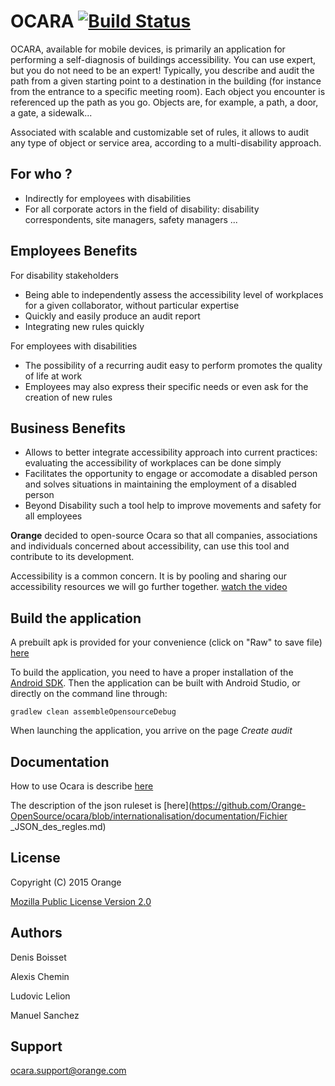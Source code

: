 # OCARA [![Build Status](https://travis-ci.org/Orange-OpenSource/ocara.svg?branch=internationalisation)](https://travis-ci.org/Orange-OpenSource/ocara)

OCARA, available for mobile devices, is primarily an application for performing a self-diagnosis of buildings accessibility. You can use expert, but you do not need to be an expert!
Typically, you describe and audit the path from a given starting point to a destination in the building (for instance from the entrance to a specific meeting room).
Each object you encounter is referenced up the path as you go. Objects are, for example, a path, a door, a gate, a sidewalk...
 
Associated with scalable and customizable set of rules, it allows to audit any type of object or service area, according to a multi-disability approach.


## For who ?
 * Indirectly for employees with disabilities
 * For all corporate actors in the field of disability: disability correspondents, site managers, safety managers ...


## Employees  Benefits

For disability stakeholders
   * Being able to independently assess the accessibility level of workplaces for a given collaborator, without particular expertise
   * Quickly and easily produce an audit report
   * Integrating new rules quickly

For employees with disabilities
   * The possibility of a recurring audit easy to perform promotes the quality of life at work
   * Employees may also express their specific needs or even ask for the creation of new rules

## Business Benefits
   * Allows to better integrate accessibility approach into current practices: evaluating the accessibility of workplaces can be done simply
   * Facilitates the opportunity to engage or accomodate a disabled person and solves situations in maintaining the employment of a disabled person
   * Beyond Disability such a tool help to improve movements and safety for all employees 


**Orange** decided to open-source Ocara so that all companies, associations and individuals concerned about accessibility, can use this tool and contribute to its development.

Accessibility is a common concern. It is by pooling and sharing our accessibility resources we will go further together.
[watch the video](http://vod.com.ftgroup/content/encoded/t81HxrJyewTuNLcLgfph.asx)


## Build the application

A prebuilt apk is provided for your convenience (click on "Raw" to save file) [here](https://github.com/Orange-OpenSource/ocara/tree/ocara_demo_apk/mobile/demo)

To build the application, you need to have a proper installation of the [Android SDK](https://developer.android.com/sdk/index.html).
Then the application can be built with Android Studio, or directly on the command line through:

```shell
gradlew clean assembleOpensourceDebug
```

When launching the application, you arrive on the page *Create audit*

## Documentation

How to use Ocara is describe [here](https://github.com/Orange-OpenSource/ocara/blob/internationalisation/documentation/Guide_de_formation_OCARA_mobile_V1.0.pdf)

The description of the json ruleset is [here](https://github.com/Orange-OpenSource/ocara/blob/internationalisation/documentation/Fichier _JSON_des_regles.md)


## License

Copyright (C) 2015 Orange

[Mozilla Public License Version 2.0](https://www.mozilla.org/MPL/2.0)


## Authors
Denis Boisset

Alexis Chemin

Ludovic Lelion

Manuel Sanchez

## Support
<ocara.support@orange.com>
